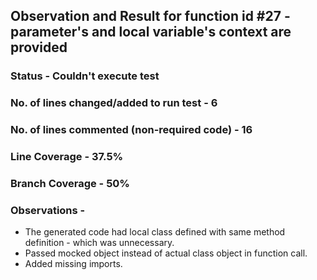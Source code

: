 ## Observation and Result for function id #27 - parameter's and local variable's context are provided

### Status - Couldn't execute test

### No. of lines changed/added to run test - 6

### No. of lines commented (non-required code) - 16

### Line Coverage - 37.5%

### Branch Coverage - 50% 

### Observations -
- The generated code had local class defined with same method definition - which was unnecessary.
- Passed mocked object instead of actual class object in function call.
- Added missing imports.